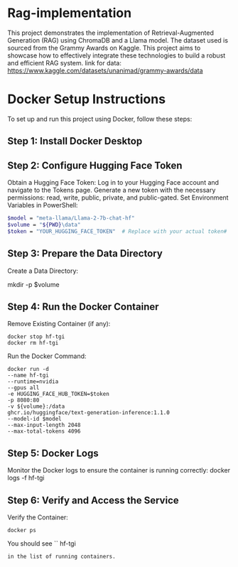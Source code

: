 # Rag-implementation
This project demonstrates the implementation of Retrieval-Augmented Generation (RAG) using ChromaDB and a Llama model. The dataset used is sourced from the Grammy Awards on Kaggle. This project aims to showcase how to effectively integrate these technologies to build a robust and efficient RAG system.
link for data: https://www.kaggle.com/datasets/unanimad/grammy-awards/data

# Docker Setup Instructions
To set up and run this project using Docker, follow these steps:

## Step 1: Install Docker Desktop
## Step 2: Configure Hugging Face Token
Obtain a Hugging Face Token:
Log in to your Hugging Face account and navigate to the Tokens page.
Generate a new token with the necessary permissions: read, write, public, private, and public-gated.
Set Environment Variables in PowerShell:

```bash
$model = "meta-llama/Llama-2-7b-chat-hf"
$volume = "${PWD}\data"
$token = "YOUR_HUGGING_FACE_TOKEN"  # Replace with your actual token#
```
## Step 3: Prepare the Data Directory

Create a Data Directory:

mkdir -p $volume
## Step 4: Run the Docker Container
Remove Existing Container (if any):
```
docker stop hf-tgi
docker rm hf-tgi
```
Run the Docker Command:
```
docker run -d 
--name hf-tgi 
--runtime=nvidia 
--gpus all 
-e HUGGING_FACE_HUB_TOKEN=$token 
-p 8080:80 
-v ${volume}:/data 
ghcr.io/huggingface/text-generation-inference:1.1.0 
--model-id $model 
--max-input-length 2048 
--max-total-tokens 4096
```
## Step 5: Docker Logs
Monitor the Docker logs to ensure the container is running correctly:
docker logs -f hf-tgi
## Step 6: Verify and Access the Service
Verify the Container:
```
docker ps
```
You should see 
``
hf-tgi 
```
in the list of running containers.

